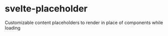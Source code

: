 # svelte-placeholder
Customizable content placeholders to render in place of components while loading
